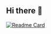## Hi there 👋
[![Readme Card](https://github-readme-stats.vercel.app/api/pin/?username=PTnguyen2409&repo=RADAR_HLK_LD2410B&show_icons=true&title_color=879dff&text_color=49f4b2&icon_color=d98cff&bg_color=000&border_color=fff)](https://github.com/PTnguyen2409/RADAR_HLK_LD2410B)
